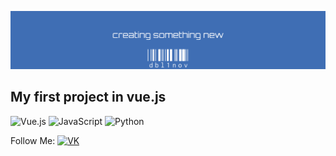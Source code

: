 ![Header](https://github.com/dbl1nov/telegrambotshop/blob/main/headerlogo.jpeg)
## My first project in vue.js
![Vue.js](https://img.shields.io/badge/Vue.js-31d100??style=flat&logo=appveyorVue.js) 
![JavaScript](https://img.shields.io/badge/JavaScript-31d100?color=yellow)
![Python](https://img.shields.io/badge/Python-31d100?color=black)

Follow Me: [![VK](https://img.shields.io/badge/VK-31d100?color=blue)](https://vk.com/frontender1)
